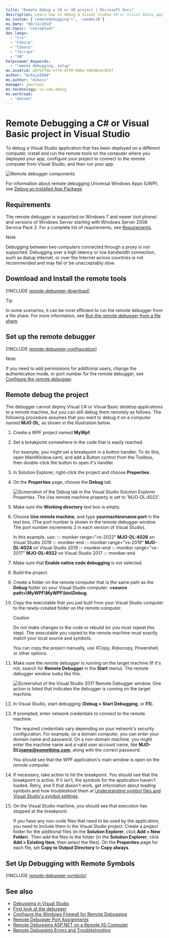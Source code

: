 ```yaml
---
title: "Remote Debug a C# or VB project | Microsoft Docs"
description: Learn how to debug a Visual Studio C# or Visual Basic application from a remote computer by following these step-by-step instructions.
ms.custom: ['remotedebugging"=', 'seodec18']
ms.date: "08/14/2018"
ms.topic: "conceptual"
dev_langs:
  - "C++"
  - "FSharp"
  - "CSharp"
  - "JScript"
  - "VB"
helpviewer_keywords:
  - "remote debugging, setup"
ms.assetid: a9753fbb-e7f4-47f0-9dbe-9de90c6c8457
author: "mikejo5000"
ms.author: "mikejo"
manager: jmartens
ms.technology: vs-ide-debug
ms.workload:
  - "dotnet"
---
```

# Remote Debugging a C# or Visual Basic project in Visual Studio
To debug a Visual Studio application that has been deployed on a different computer, install and run the remote tools on the computer where you deployed your app, configure your project to connect to the remote computer from Visual Studio, and then run your app.

![Remote debugger components](../debugger/media/remote-debugger-client-apps.png "Remote_debugger_components")

For information about remote debugging Universal Windows Apps (UWP), see [Debug an Installed App Package](debug-installed-app-package.md).

## Requirements

The remote debugger is supported on Windows 7 and newer (not phone) and versions of Windows Server starting with Windows Server 2008 Service Pack 2. For a complete list of requirements, see [Requirements](../debugger/remote-debugging.md#requirements_msvsmon).

> [!NOTE]
> Debugging between two computers connected through a proxy is not supported. Debugging over a high latency or low bandwidth connection, such as dialup Internet, or over the Internet across countries is not recommended and may fail or be unacceptably slow.

## Download and Install the remote tools

[!INCLUDE [remote-debugger-download](../debugger/includes/remote-debugger-download.md)]

> [!TIP]
> In some scenarios, it can be most efficient to run the remote debugger from a file share. For more information, see [Run the remote debugger from a file share](../debugger/remote-debugging.md#fileshare_msvsmon).

## <a name="BKMK_setup"></a> Set up the remote debugger

[!INCLUDE [remote-debugger-configuration](../debugger/includes/remote-debugger-configuration.md)]

> [!NOTE]
> If you need to add permissions for additional users, change the authentication mode, or port number for the remote debugger, see [Configure the remote debugger](../debugger/remote-debugging.md#configure_msvsmon).

## <a name="remote_csharp"></a> Remote debug the project
The debugger cannot deploy Visual C# or Visual Basic desktop applications to a remote machine, but you can still debug them remotely as follows. The following procedure assumes that you want to debug it on a computer named **MJO-DL**, as shown in the illustration below.

1. Create a WPF project named **MyWpf**.

2. Set a breakpoint somewhere in the code that is easily reached.

    For example, you might set a breakpoint in a button handler. To do this, open MainWindow.xaml, and add a Button control from the Toolbox, then double-click the button to open it's handler.

3. In Solution Explorer, right-click the project and choose **Properties**.

4. On the **Properties** page, choose the **Debug** tab.

    ![Screenshot of the Debug tab in the Visual Studio Solution Explorer Properties. The Use remote machine property is set to 'MJO-DL:4022'.](../debugger/media/remotedebuggercsharp.png)

5. Make sure the **Working directory** text box is empty.

6. Choose **Use remote machine**, and type **yourmachinename:port** in the text box. (The port number is shown in the remote debugger window. The port number increments 2 in each version of Visual Studio).

    In this example, use:
	::: moniker range="vs-2022"
    **MJO-DL:4026** on Visual Studio 2019
    ::: moniker-end
    ::: moniker range="vs-2019"
    **MJO-DL:4024** on Visual Studio 2019
    ::: moniker-end
    ::: moniker range="vs-2017"
    **MJO-DL:4022** on Visual Studio 2017
    ::: moniker-end

7. Make sure that **Enable native code debugging** is not selected.

8. Build the project.

9. Create a folder on the remote computer that is the same path as the **Debug** folder on your Visual Studio computer: **\<source path>\MyWPF\MyWPF\bin\Debug**.

10. Copy the executable that you just built from your Visual Studio computer to the newly-created folder on the remote computer.

    > [!CAUTION]
    > Do not make changes to the code or rebuild (or you must repeat this step). The executable you copied to the remote machine must exactly match your local source and symbols.

    You can copy the project manually, use XCopy, Robocopy, Powershell, or other options.

11. Make sure the remote debugger is running on the target machine (If it's not, search for **Remote Debugger** in the **Start** menu). The remote debugger window looks like this.

     ![Screenshot of the Visual Studio 2017 Remote Debugger window. One action is listed that indicates the debugger is running on the target machine.](../debugger/media/remotedebuggerwindow.png)

12. In Visual Studio, start debugging (**Debug > Start Debugging**, or **F5**).

13. If prompted, enter network credentials to connect to the remote machine.

     The required credentials vary depending on your network's security configuration. For example, on a domain computer, you can  enter your domain name and password. On a non-domain machine, you might enter the machine name and a valid user account name, like <strong>MJO-DL\name@something.com</strong>, along with the correct password.

     You should see that the WPF application's main window is open on the remote computer.

14. If necessary, take action to hit the breakpoint. You should see that the breakpoint is active. If it isn't, the symbols for the application haven't loaded. Retry, and if that doesn't work, get information about loading symbols and how troubleshoot them at [Understanding symbol files and Visual Studio's symbol settings](https://devblogs.microsoft.com/devops/understanding-symbol-files-and-visual-studios-symbol-settings/).

15. On the Visual Studio machine, you should see that execution has stopped at the breakpoint.

    If you have any non-code files that need to be used by the application, you need to include them in the Visual Studio project. Create a project folder for the additional files (in the **Solution Explorer**, click **Add > New Folder**). Then add the files to the folder (in the **Solution Explorer**, click **Add > Existing Item**, then select the files). On the **Properties** page for each file, set **Copy to Output Directory** to **Copy always**.

## Set Up Debugging with Remote Symbols

[!INCLUDE [remote-debugger-symbols](../debugger/includes/remote-debugger-symbols.md)]

## See also
- [Debugging in Visual Studio](../debugger/index.yml)
- [First look at the debugger](../debugger/debugger-feature-tour.md)
- [Configure the Windows Firewall for Remote Debugging](../debugger/configure-the-windows-firewall-for-remote-debugging.md)
- [Remote Debugger Port Assignments](../debugger/remote-debugger-port-assignments.md)
- [Remote Debugging ASP.NET on a Remote IIS Computer](../debugger/remote-debugging-aspnet-on-a-remote-iis-computer.md)
- [Remote Debugging Errors and Troubleshooting](../debugger/remote-debugging-errors-and-troubleshooting.md)